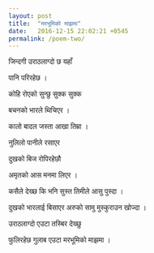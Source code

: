 ```yaml
---
layout: post
title:  "मरभूमिको माझमा"
date:   2016-12-15 22:02:21 +0545
permalink: /poem-two/
---
```


जिन्दगी उराठलाग्दो छ यहाँ

पानि परिरहेछ ।

कोहि रोएको सुन्छु सुक्क सुक्क

बचनको भारले थिचिएर ।

कालो बादल जस्ता आखा तिम्रा ।

नुलिलो पानीले रसाएर

दुखको बिज रोपिरहेछौ

अमृतको आस मनमा लिएर ।

कसैले देख्छ कि भनि सुस्त तिमीले आसु पुस्दा ।

दुखको भारलाई बिसाएर अरुको सामु मुस्कुराउन खोज्दा ।

उराठलाग्दो एउटा तस्बिर देख्छु

फुलिरहेछ गुलाब एउटा मरभूमिको माझमा ।
